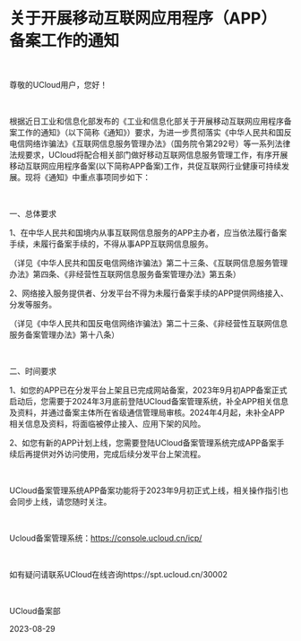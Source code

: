 # 关于开展移动互联网应用程序（APP）备案工作的通知

<br/>

尊敬的UCloud用户，您好！

 <br/>

根据近日工业和信息化部发布的《工业和信息化部关于开展移动互联网应用程序备案工作的通知》（以下简称《通知》）要求，为进一步贯彻落实《中华人民共和国反电信网络诈骗法》《互联网信息服务管理办法》（国务院令第292号）等一系列法律法规要求，UCloud将配合相关部门做好移动互联网信息服务管理工作，有序开展移动互联网应用程序备案(以下简称APP备案)工作，共促互联网行业健康可持续发展。现将《通知》中重点事项同步如下： 

 <br/>

一、总体要求

  1、在中华人民共和国境内从事互联网信息服务的APP主办者，应当依法履行备案手续，未履行备案手续的，不得从事APP互联网信息服务。

（详见《中华人民共和国反电信网络诈骗法》第二十三条、《互联网信息服务管理办法》第四条、《非经营性互联网信息服务备案管理办法》第五条）

  2、网络接入服务提供者、分发平台不得为未履行备案手续的APP提供网络接入、分发等服务。

（详见《中华人民共和国反电信网络诈骗法》第二十三条、《非经营性互联网信息服务备案管理办法》第十八条）

 <br/>

二、时间要求

  1、如您的APP已在分发平台上架且已完成网站备案，2023年9月初APP备案正式启动后，您需要于2024年3月底前登陆UCloud备案管理系统，补全APP相关信息及资料，并通过备案主体所在省级通信管理局审核。2024年4月起，未补全APP相关信息及资料，将面临被停止接入、应用下架的风险。

  2、如您有新的APP计划上线，您需要登陆UCloud备案管理系统完成APP备案手续后再提供对外访问使用，完成后续分发平台上架流程。

 <br/>

UCloud备案管理系统APP备案功能将于2023年9月初正式上线，相关操作指引也会同步上线，请您随时关注。

<br/>

Ucloud备案管理系统：https://console.ucloud.cn/icp/

<br/>

如有疑问请联系UCloud在线咨询https://spt.ucloud.cn/30002

<br/>

UCloud备案部

2023-08-29